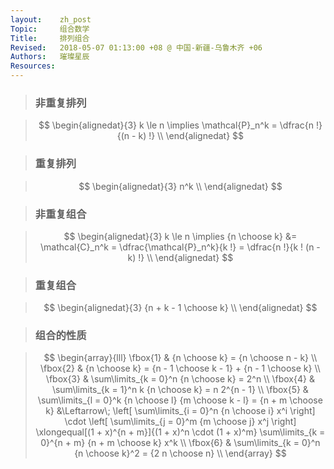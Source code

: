 ```yaml
---
layout:    zh_post
Topic:     组合数学
Title:     排列组合
Revised:   2018-05-07 01:13:00 +08 @ 中国-新疆-乌鲁木齐 +06
Authors:   璀璨星辰
Resources:
---
```


> ### 非重复排列

> $$
> \begin{alignedat}{3}
> k \le n \implies \mathcal{P}_n^k = \dfrac{n !}{(n - k) !} \\
> \end{alignedat}
> $$
>

> ### 重复排列

> $$
> \begin{alignedat}{3}
> n^k \\
> \end{alignedat}
> $$
>

> ### 非重复组合

> $$
> \begin{alignedat}{3}
> k \le n \implies {n \choose k} &= \mathcal{C}_n^k = \dfrac{\mathcal{P}_n^k}{k !} = \dfrac{n !}{k ! (n - k) !} \\
> \end{alignedat}
> $$
>

> ### 重复组合

> $$
> \begin{alignedat}{3}
> {n + k - 1 \choose k} \\
> \end{alignedat}
> $$
>

> ### 组合的性质

> $$
> \begin{array}{lll}
> \fbox{1} & {n \choose k} = {n \choose n - k} \\
> \fbox{2} & {n \choose k} = {n - 1 \choose k - 1} + {n - 1 \choose k} \\
> \fbox{3} & \sum\limits_{k = 0}^n {n \choose k} = 2^n \\
> \fbox{4} & \sum\limits_{k = 1}^n k {n \choose k} = n 2^{n - 1} \\
> \fbox{5} & \sum\limits_{l = 0}^k {n \choose l} {m \choose k - l} = {n + m \choose k} &\Leftarrow\; \left[ \sum\limits_{i = 0}^n {n \choose i} x^i \right] \cdot \left[ \sum\limits_{j = 0}^m {m \choose j} x^j \right] \xlongequal[(1 + x)^{n + m}]{(1 + x)^n \cdot (1 + x)^m} \sum\limits_{k = 0}^{n + m} {n + m \choose k} x^k \\
> \fbox{6} & \sum\limits_{k = 0}^n {n \choose k}^2 = {2 n \choose n} \\
> \end{array}
> $$
>


